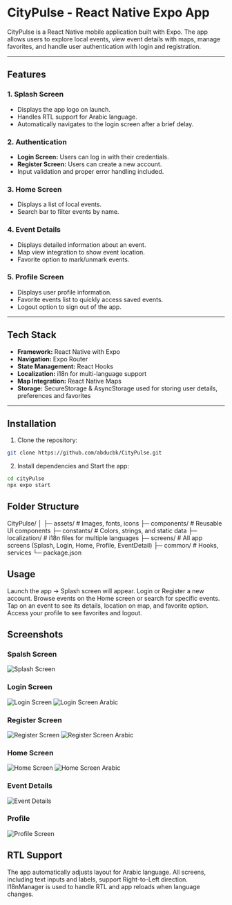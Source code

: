 # CityPulse - React Native Expo App

CityPulse is a React Native mobile application built with Expo. The app allows users to explore local events, view event details with maps, manage favorites, and handle user authentication with login and registration.

---

## **Features**

### 1. Splash Screen

- Displays the app logo on launch.
- Handles RTL support for Arabic language.
- Automatically navigates to the login screen after a brief delay.

### 2. Authentication

- **Login Screen:** Users can log in with their credentials.
- **Register Screen:** Users can create a new account.
- Input validation and proper error handling included.

### 3. Home Screen

- Displays a list of local events.
- Search bar to filter events by name.

### 4. Event Details

- Displays detailed information about an event.
- Map view integration to show event location.
- Favorite option to mark/unmark events.

### 5. Profile Screen

- Displays user profile information.
- Favorite events list to quickly access saved events.
- Logout option to sign out of the app.

---

## **Tech Stack**

- **Framework:** React Native with Expo
- **Navigation:** Expo Router
- **State Management:** React Hooks
- **Localization:** i18n for multi-language support
- **Map Integration:** React Native Maps
- **Storage:** SecureStorage & AsyncStorage used for storing user details, preferences and favorites

---

## **Installation**

1. Clone the repository:

```bash
git clone https://github.com/abducbk/CityPulse.git
```

2. Install dependencies and Start the app:

```bash
cd cityPulse
npx expo start

```

## **Folder Structure**

CityPulse/
│
├─ assets/ # Images, fonts, icons
├─ components/ # Reusable UI components
├─ constants/ # Colors, strings, and static data
├─ localization/ # i18n files for multiple languages
├─ screens/ # All app screens (Splash, Login, Home, Profile, EventDetail)
├─ common/ # Hooks, services
└─ package.json

## **Usage**

Launch the app → Splash screen will appear.
Login or Register a new account.
Browse events on the Home screen or search for specific events.
Tap on an event to see its details, location on map, and favorite option.
Access your profile to see favorites and logout.

## **Screenshots**

### Spalsh Screen

![Splash Screen](screenshots/English/SplashScreen.png)

### Login Screen

![Login Screen](screenshots/English/Login.png)
![Login Screen Arabic](screenshots/Arabic/Login.png)

### Register Screen

![Register Screen](screenshots/English/Register.png)
![Register Screen Arabic](screenshots/Arabic/Register.png)

### Home Screen

![Home Screen](screenshots/English/Home.png)
![Home Screen Arabic](screenshots/Arabic/home.png)

### Event Details

![Event Details](screenshots/English/EventDetails.png)

### Profile

![Profile Screen](screenshots/English/Profile.png)

## **RTL Support**

The app automatically adjusts layout for Arabic language.
All screens, including text inputs and labels, support Right-to-Left direction.
I18nManager is used to handle RTL and app reloads when language changes.
